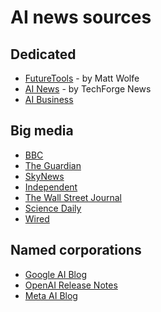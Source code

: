 # AI news sources

## Dedicated
* [FutureTools](https://www.futuretools.io/news) -  by Matt Wolfe
* [AI News](https://www.artificialintelligence-news.com) - by TechForge News
* [AI Business](https://aibusiness.com)

## Big media
* [BBC](https://www.bbc.co.uk/news/topics/ce1qrvleleqt)
* [The Guardian](https://www.theguardian.com/technology/artificialintelligenceai)
* [SkyNews](https://news.sky.com/topic/artificial-intelligence-7032)
* [Independent](https://www.independent.co.uk/topic/artificial-intelligence)
* [The Wall Street Journal](https://www.wsj.com/tech/ai)
* [Science Daily](https://www.sciencedaily.com/news/computers_math/artificial_intelligence/)
* [Wired](https://www.wired.com/tag/artificial-intelligence/)

## Named corporations
* [Google AI Blog](https://blog.google/technology/ai/)
* [OpenAI Release Notes](https://help.openai.com/en/articles/6825453-chatgpt-release-notes)
* [Meta AI Blog](https://ai.meta.com/blog/)
